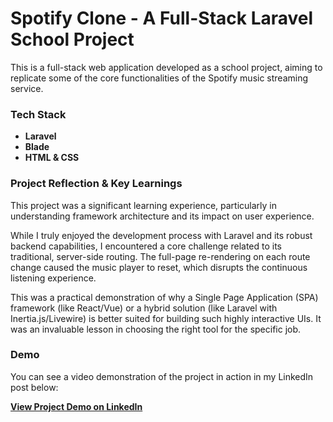# Spotify Clone - A Full-Stack Laravel School Project

This is a full-stack web application developed as a school project, aiming to replicate some of the core functionalities of the Spotify music streaming service.

### Tech Stack
* **Laravel**
* **Blade**
* **HTML & CSS**

### Project Reflection & Key Learnings

This project was a significant learning experience, particularly in understanding framework architecture and its impact on user experience.

While I truly enjoyed the development process with Laravel and its robust backend capabilities, I encountered a core challenge related to its traditional, server-side routing. The full-page re-rendering on each route change caused the music player to reset, which disrupts the continuous listening experience.

This was a practical demonstration of why a Single Page Application (SPA) framework (like React/Vue) or a hybrid solution (like Laravel with Inertia.js/Livewire) is better suited for building such highly interactive UIs. It was an invaluable lesson in choosing the right tool for the specific job.

### Demo
You can see a video demonstration of the project in action in my LinkedIn post below:

[**View Project Demo on LinkedIn**](https://www.linkedin.com/posts/activity-7243363692640169984-Kv-V)
